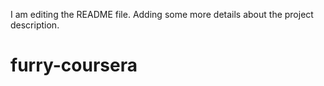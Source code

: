 I am editing the README file. Adding some more details about the project description.
# furry-coursera
